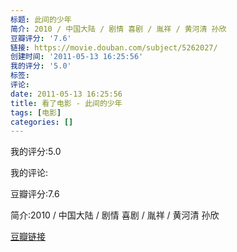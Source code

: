 ```yaml
---
标题: 此间的少年
简介: 2010 / 中国大陆 / 剧情 喜剧 / 胤祥 / 黄河清 孙欣
豆瓣评分: '7.6'
链接: https://movie.douban.com/subject/5262027/
创建时间: '2011-05-13 16:25:56'
我的评分: '5.0'
标签:
评论:
date: 2011-05-13 16:25:56
title: 看了电影 - 此间的少年
tags: [电影]
categories: []
---
```


我的评分:5.0

我的评论:

豆瓣评分:7.6

简介:2010 / 中国大陆 / 剧情 喜剧 / 胤祥 / 黄河清 孙欣

[豆瓣链接](https://movie.douban.com/subject/5262027/)

